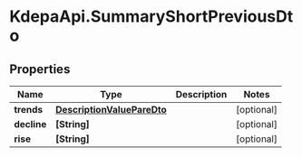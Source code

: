 # KdepaApi.SummaryShortPreviousDto

## Properties

Name | Type | Description | Notes
------------ | ------------- | ------------- | -------------
**trends** | [**DescriptionValuePareDto**](DescriptionValuePareDto.md) |  | [optional] 
**decline** | **[String]** |  | [optional] 
**rise** | **[String]** |  | [optional] 


